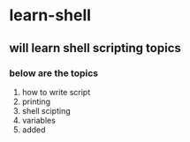 # learn-shell
## will learn shell scripting topics
### below are the topics
1. how to write script
2. printing
3. shell scipting
4. variables
5. added
